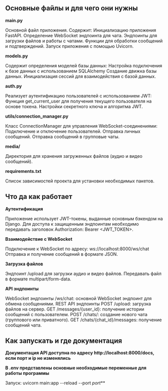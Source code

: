 **<h2>Основные файлы и для чего они нужны</h2>**

**main.py** 

Основной файл приложения. Содержит:
  Инициализацию приложения FastAPI.
  Определение WebSocket эндпоинта для чата.
  Эндпоинты для загрузки файлов и работы с чатами.
  Функции для обработки сообщений и подтверждений.
  Запуск приложения с помощью Uvicorn.
  
**models.py**

  Содержит определения моделей базы данных:
    Настройка подключения к базе данных с использованием SQLAlchemy
    Создание движка базы данных.
    Инициализация сессий для взаимодействия с базой данных.
  
**auth.py**

  Реализует аутентификацию пользователей с использованием JWT:
    Функция get_current_user для получения текущего пользователя на основе токена.
    Настройки секретного ключа и алгоритма JWT.
  
**utils/connection_manager.py**

  Класс ConnectionManager для управления WebSocket-соединениями:
    Подключение и отключение пользователей.
    Отправка личных сообщений.
    Отправка сообщений в групповые чаты.

**media/**

  Директория для хранения загруженных файлов (аудио и видео сообщений).

**requirements.txt**

  Список зависимостей проекта для установки необходимых пакетов.

**<h2>Что да как работает</h2>**

**Аутентификация**

  Приложение использует JWT-токены, выданные основным бэкендом на Django.
  Для доступа к защищенным эндпоинтам необходимо передавать заголовок Authorization: Bearer <JWT_TOKEN>.
  
**Взаимодействие с WebSocket**

  Подключение к WebSocket по адресу: ws://localhost:8000/ws/chat
  Отправка и получение сообщений в формате JSON.
  
**Загрузка файлов**

  Эндпоинт /upload для загрузки аудио и видео файлов.
  Передавать файл в формате multipart/form-data.
  
**API эндпоинты**

  WebSocket эндпоинты
    /ws/chat: основной WebSocket эндпоинт для обмена сообщениями.
  REST API эндпоинты
    POST /upload: загрузка файлов на сервер.
    GET /messages/{user_id}: получение истории сообщений с пользователем.
    POST /chats/: создание нового чата (группового или приватного).
    GET /chats/{chat_id}/messages: получение сообщений чата.

****<h2>Как запускать и где документация</h2>****

**Документация API доступна по адресу http://localhost:8000/docs, если порт и ip не изменялись**

**В .env представлены основные необходимые переменные для работы программы</h2>**

Запуск:
uvicorn main:app --reload --port *port***
